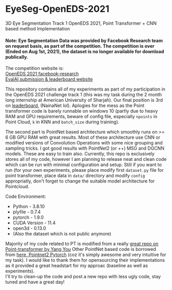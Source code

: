 # EyeSeg-OpenEDS-2021
3D Eye Segmentation Track 1 OpenEDS 2021, Point Transformer + CNN based method Implementation

#### Note: Eye Segmentation Data was provided by Facebook Research team on request basis, as part of the competition. The competition is over (Ended on Aug 1st, 2021), the dataset is no longer available for download publically.
The competition website is:<br/>
[OpenEDS 2021 facebook-research](https://research.fb.com/programs/facebook-openeds-2021-challenge/) <br/>
[EvalAI,submission & leaderboard website](https://eval.ai/web/challenges/challenge-page/896/overview)
</br>

This repository contains all of my experiments as part of my participation in the OpenEDS 2021 challenge track 1 (this was my task during the 2 month long internship at American University of Sharjah). Our final position is 3rd on [leaderboard](https://eval.ai/web/challenges/challenge-page/896/leaderboard/2362), (NainaNet lol). Aplogies for the mess as the Point transformer code is barely runnable on windows 10 (partly due to heavy RAM and GPU requirements, beware of config file, especially `npoints` in Point Cloud, `k` in KNN and `batch_size` during training).  <br/>

The second part is PointNet based architecture which smoothly runs on >= 6 GB GPU RAM with great results. Most of these architecture use CNN or modified versions of Convolution Operations with some nice grouping and sampling tricks. I got good results with PointNet2 (or ++) MSG and DGCNN models. These are easy to train also. 
Currently, this repo is exclusively stores all of my code, however I am planning to release neat and clean code which can be run with minimal configuration and setup. Still if you want to run (for your own experiments, please place modify first `dataset.py` file for point transformer, place data in `data/` directory and modify `config` appropriatly, don't forget to change the suitable model architecture for Pointcloud.  <br/>

Code Environment: 
* Python - 3.8.10
* plyfile - 0.7.4
* pytorch - 1.9.0
* CUDA Version - 11.4
* open3d - 0.13.0
* (Also the dataset which is not public anymore)

Majority of my code related to PT is modified from a really [great repo on Point-transformer by Yang You](https://github.com/qq456cvb/Point-Transformers)
Other PointNet based code is borrowed from [here, Pointnet2 Pytorch](https://github.com/yanx27/Pointnet_Pointnet2_pytorch) (coz it's simply awesome and very intuitive for my task). I would like to thank them for opensourcing their implementations as it provided a great headstart for my approac (baseline as well as experiments). 
<br/>
I'll try to clean-up the code and post a new repo with less ugly code, stay tuned and have a great day!

